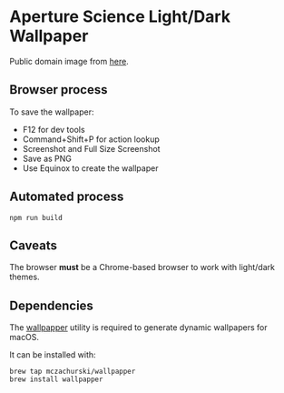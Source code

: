 # Aperture Science Light/Dark Wallpaper

Public domain image from [here](https://commons.wikimedia.org/wiki/File:Aperture_Laboratories_Logo.svg).

## Browser process

To save the wallpaper:

- F12 for dev tools
- Command+Shift+P for action lookup
- Screenshot and Full Size Screenshot
- Save as PNG
- Use Equinox to create the wallpaper

## Automated process

```shell
npm run build
```

## Caveats

The browser **must** be a Chrome-based browser to work with light/dark themes.

## Dependencies

The [wallpapper](https://github.com/mczachurski/wallpapper) utility is required to generate dynamic wallpapers for macOS.

It can be installed with:

```shell
brew tap mczachurski/wallpapper
brew install wallpapper
```
